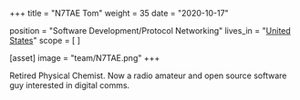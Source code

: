 +++
title = "N7TAE Tom"
weight = 35
date = "2020-10-17"

position = "Software Development/Protocol Networking"
lives_in = "[United States](https://www.google.com/maps/place/United+States/)"
scope = [
]

[asset]
  image = "team/N7TAE.png"
+++

Retired Physical Chemist. Now a radio amateur and open source software guy
interested in digital comms.

